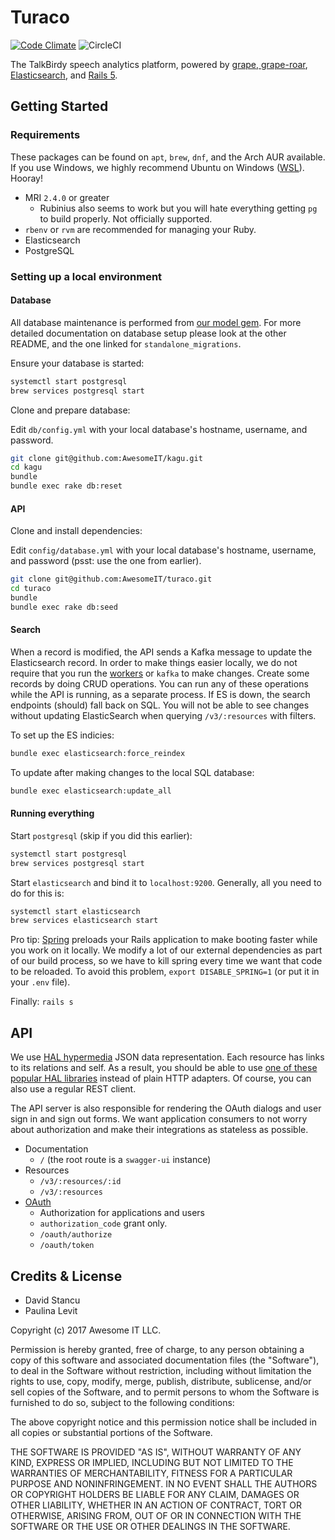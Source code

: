 # Turaco
[![Code Climate](https://codeclimate.com/github/AwesomeIT/turaco.png)](https://codeclimate.com/github/AwesomeIT/turaco) ![CircleCI](https://circleci.com/gh/AwesomeIT/turaco.svg?style=shield&circle-token=e69669e5ebd800aeeb50f55612d1a49e77120a57)

The TalkBirdy speech analytics platform, powered by [grape, grape-roar](https://github.com/ruby-grape), [Elasticsearch](https://www.elastic.co/), and [Rails 5](https://github.com/rails/rails).

## Getting Started

### Requirements

These packages can be found on `apt`, `brew`, `dnf`, and the Arch AUR available. If you use Windows, we highly recommend Ubuntu on Windows ([WSL](https://msdn.microsoft.com/en-us/commandline/wsl/about)). Hooray!

- MRI `2.4.0` or greater
  - Rubinius also seems to work but you will hate everything getting `pg` to build properly. Not officially supported.
- `rbenv` or `rvm` are recommended for managing your Ruby.
- Elasticsearch
- PostgreSQL


### Setting up a local environment

#### Database

All database maintenance is performed from [our model gem](https://github.com/awesomeit/kagu). For more detailed documentation on database setup please look at the other README, and the one linked for `standalone_migrations`.

Ensure your database is started:
```bash
systemctl start postgresql
brew services postgresql start
```

Clone and prepare database:

Edit `db/config.yml` with your local database's hostname, username, and password.

```bash
git clone git@github.com:AwesomeIT/kagu.git
cd kagu
bundle
bundle exec rake db:reset
```

#### API

Clone and install dependencies:

Edit `config/database.yml` with your local database's hostname, username, and password (psst: use the one from earlier).

```bash
git clone git@github.com:AwesomeIT/turaco.git
cd turaco
bundle
bundle exec rake db:seed
```

#### Search

When a record is modified, the API sends a Kafka message to update the Elasticsearch record. In order to make things easier locally, we do not require that you run the [workers](https://github.com/awesomeit/myna) or `kafka` to make changes. Create some records by doing CRUD operations. You can run any of these operations while the API is running, as a separate process. If ES is down, the search endpoints (should) fall back on SQL. You will not be able to see changes without updating ElasticSearch when querying `/v3/:resources` with filters.

To set up the ES indicies:
```bash
bundle exec elasticsearch:force_reindex
```

To update after making changes to the local SQL database:
```bash
bundle exec elasticsearch:update_all
```

#### Running everything

Start `postgresql` (skip if you did this earlier):
```bash
systemctl start postgresql
brew services postgresql start
```


Start `elasticsearch` and bind it to `localhost:9200`. Generally, all you need to do for this is:

```bash
systemctl start elasticsearch
brew services elasticsearch start
```

Pro tip: 
[Spring](https://github.com/rails/spring) preloads your Rails application to make booting faster while you work on it locally. We modify a lot of our external dependencies as part of our build process, so we have to kill spring every time we want that code to be reloaded. To avoid this problem, `export DISABLE_SPRING=1` (or put it in your `.env` file).

Finally: `rails s`

## API

We use [HAL hypermedia](http://stateless.co/hal_specification.html) JSON data representation. Each resource has links to its relations and self. As a result, you should be able to use [one of these popular HAL libraries](https://github.com/mikekelly/hal_specification/wiki/Libraries) instead of plain HTTP adapters. Of course, you can also use a regular REST client.

The API server is also responsible for rendering the OAuth dialogs and user sign in and sign out forms. We want application consumers to not worry about authorization and make their integrations as stateless as possible.

- Documentation
  - `/` (the root route is a `swagger-ui` instance)
- Resources
  - `/v3/:resources/:id`
  - `/v3/:resources`
- [OAuth](https://en.wikipedia.org/wiki/OAuth)
  - Authorization for applications and users
  - `authorization_code` grant only.
  - `/oauth/authorize`
  - `/oauth/token`

## Credits & License

- David Stancu
- Paulina Levit

Copyright (c) 2017 Awesome IT LLC.

Permission is hereby granted, free of charge, to any person obtaining a copy
of this software and associated documentation files (the "Software"), to deal
in the Software without restriction, including without limitation the rights
to use, copy, modify, merge, publish, distribute, sublicense, and/or sell
copies of the Software, and to permit persons to whom the Software is
furnished to do so, subject to the following conditions:

The above copyright notice and this permission notice shall be included in all
copies or substantial portions of the Software.

THE SOFTWARE IS PROVIDED "AS IS", WITHOUT WARRANTY OF ANY KIND, EXPRESS OR
IMPLIED, INCLUDING BUT NOT LIMITED TO THE WARRANTIES OF MERCHANTABILITY,
FITNESS FOR A PARTICULAR PURPOSE AND NONINFRINGEMENT. IN NO EVENT SHALL THE
AUTHORS OR COPYRIGHT HOLDERS BE LIABLE FOR ANY CLAIM, DAMAGES OR OTHER
LIABILITY, WHETHER IN AN ACTION OF CONTRACT, TORT OR OTHERWISE, ARISING FROM,
OUT OF OR IN CONNECTION WITH THE SOFTWARE OR THE USE OR OTHER DEALINGS IN THE
SOFTWARE.
